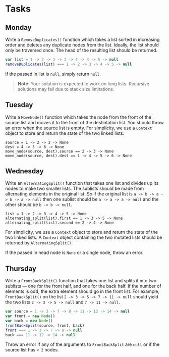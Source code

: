 # Tasks

## Monday

Write a `RemoveDuplicates()` function which takes a list sorted in increasing order and deletes any duplicate nodes from the list. Ideally, the list should only be traversed once. The head of the resulting list should be returned.

```js
var list = 1 -> 2 -> 3 -> 3 -> 4 -> 4 -> 5 -> null
removeDuplicates(list) === 1 -> 2 -> 3 -> 4 -> 5 -> null
```

If the passed in list is `null`, simply return `null`.

> **Note**: Your solution is expected to work on long lists. Recursive solutions may fail due to stack size limitations.

## Tuesday

Write a `MoveNode()` function which takes the node from the front of the source list and moves it to the front of the destintation list. You should throw an error when the source list is empty. For simplicity, we use a `Context` object to store and return the state of the two linked lists.

```text
source = 1 -> 2 -> 3 -> None
dest = 4 -> 5 -> 6 -> None
move_node(source, dest).source == 2 -> 3 -> None
move_node(source, dest).dest == 1 -> 4 -> 5 -> 6 -> None
```

## Wednesday

Write an `AlternatingSplit()` function that takes one list and divides up its nodes to make two smaller lists. The sublists should be made from alternating elements in the original list. So if the original list is `a -> b -> a -> b -> a -> null` then one sublist should be `a -> a -> a -> null` and the other should be `b -> b -> null`.

```text
list = 1 -> 2 -> 3 -> 4 -> 5 -> None
alternating_split(list).first == 1 -> 3 -> 5 -> None
alternating_split(list).second == 2 -> 4 -> None
```

For simplicity, we use a `Context` object to store and return the state of the two linked lists. A `Context` object containing the two mutated lists should be returned by `AlternatingSplit()`.

If the passed in head node is `None` or a single node, throw an error.

## Thursday

Write a `FrontBackSplit()` function that takes one list and splits it into two sublists — one for the front half, and one for the back half. If the number of elements is odd, the extra element should go in the front list. For example, `FrontBackSplit()` on the list `2 -> 3 -> 5 -> 7 -> 11 -> null` should yield the two lists `2 -> 3 -> 5 -> null` and `7 -> 11 -> null`.

```js
var source = 1 -> 3 -> 7 -> 8 -> 11 -> 12 -> 14 -> null
var front = new Node()
var back = new Node()
frontBackSplit(source, front, back)
front === 1 -> 3 -> 7 -> 8 -> null
back === 11 -> 12 -> 14 -> null
```

Throw an error if any of the arguments to `FrontBackSplit` are `null` or if the source list has `< 2` nodes.

